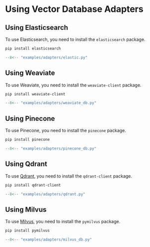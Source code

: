 # Using Vector Database Adapters

## Using Elasticsearch

To use Elasticsearch, you need to install the `elasticsearch` package.
```bash
pip install elasticsearch
```

``` python
--8<-- "examples/adapters/elastic.py"
```

## Using Weaviate

To use Weaviate, you need to install the `weaviate-client` package.

```bash
pip install weaviate-client
```

``` python
--8<-- "examples/adapters/weaviate_db.py"
```

## Using Pinecone

To use Pinecone, you need to install the `pinecone` package.

```bash
pip install pinecone
```

``` python
--8<-- "examples/adapters/pinecone_db.py"
```

## Using Qdrant

To use [Qdrant](https://qdrant.tech/), you need to install the `qdrant-client` package.

```bash
pip install qdrant-client
```

``` python
--8<-- "examples/adapters/qdrant.py"
```

## Using Milvus

To use [Milvus](https://milvus.io/), you need to install the `pymilvus` package.

```bash
pip install pymilvus
```

``` python
--8<-- "examples/adapters/milvus_db.py"
```
